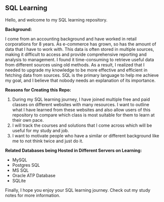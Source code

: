## SQL Learning

Hello, and welcome to my SQL learning repository.

**Background:**

I come from an accounting background and have worked in retail corporations for 8 years. As e-commerce has grown, so has the amount of data that I have to work with. This data is often stored in multiple sources, making it difficult to access and provide comprehensive reporting and analysis to management. I found it time-consuming to retrieve useful data from different sources using old methods. As a result, I realized that I needed to upgrade my knowledge to be more effective and efficient in fetching data from sources. SQL is the primary language to help me achieve my goal, and I believe that nobody needs an explanation of its importance.

**Reasons for Creating this Repo:**

1. During my SQL learning journey, I have joined multiple free and paid classes on different websites with many resources. I want to outline what I have learned from these websites and also allow users of this repository to compare which class is most suitable for them to learn at their own pace.
2. I will track the courses and solutions that I come across which will be useful for my study and job.
3. I want to motivate people who have a similar or different background like me to not think twice and just do it.

**Related Databases being Hosted in Different Servers on Learning:**

- MySQL
- Postgres SQL
- MS SQL
- Oracle ATP Database
- SQLite

Finally, I hope you enjoy your SQL learning journey. Check out my study notes for more information.
